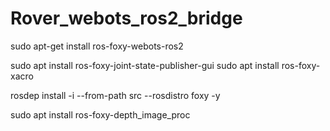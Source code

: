 # Rover_webots_ros2_bridge

sudo apt-get install ros-foxy-webots-ros2

sudo apt install ros-foxy-joint-state-publisher-gui
sudo apt install ros-foxy-xacro

rosdep install -i --from-path src --rosdistro foxy -y

sudo apt install ros-foxy-depth_image_proc

